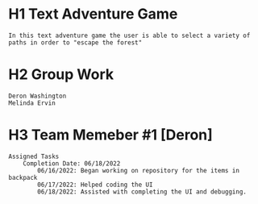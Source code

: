 # H1 Text Adventure Game
    In this text adventure game the user is able to select a variety of paths in order to "escape the forest" 

# H2 Group Work
    Deron Washington
    Melinda Ervin

# H3 Team Memeber #1 [Deron]
    Assigned Tasks
        Completion Date: 06/18/2022
            06/16/2022: Began working on repository for the items in backpack
            06/17/2022: Helped coding the UI
            06/18/2022: Assisted with completing the UI and debugging.